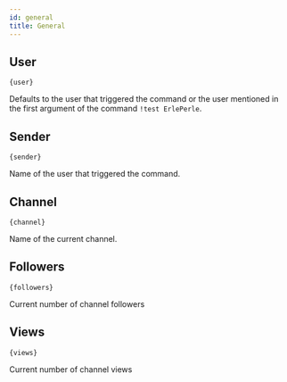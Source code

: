 ```yaml
---
id: general
title: General
---
```


## User

`{user}`

Defaults to the user that triggered the command or the user mentioned in the first argument of the command `!test ErlePerle`.

## Sender

`{sender}`

Name of the user that triggered the command.

## Channel

`{channel}`

Name of the current channel.

## Followers

`{followers}`

Current number of channel followers

## Views

`{views}`

Current number of channel views